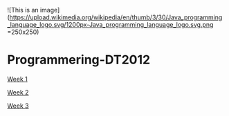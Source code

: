 
![This is an image](https://upload.wikimedia.org/wikipedia/en/thumb/3/30/Java_programming_language_logo.svg/1200px-Java_programming_language_logo.svg.png =250x250)
# Programmering-DT2012

[Week 1](https://github.com/KevinOW/Programmering-DT2012/tree/main/Week-1)

[Week 2](https://github.com/KevinOW/Programmering-DT2012/tree/main/Week-2)

[Week 3](https://github.com/KevinOW/Programmering-DT2012/tree/main/Week-3)

